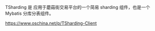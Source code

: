 TSharding 是 应用于蘑菇街交易平台的一个简易 sharding 组件，也是一个 Mybatis 分库分表组件。

https://www.oschina.net/p/TSharding-Client